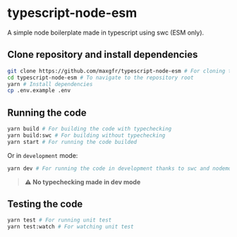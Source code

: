 # typescript-node-esm

A simple node boilerplate made in typescript using swc (ESM only).

## Clone repository and install dependencies

```sh
git clone https://github.com/maxgfr/typescript-node-esm # For cloning the repository
cd typescript-node-esm # To navigate to the repository root
yarn # Install dependencies
cp .env.example .env
```

## Running the code

```sh
yarn build # For building the code with typechecking
yarn build:swc # For building without typechecking
yarn start # For running the code builded
```

Or in `development` mode:

```sh
yarn dev # For running the code in development thanks to swc and nodemon
```

> **:warning: No typechecking made in dev mode**

## Testing the code

```sh
yarn test # For running unit test
yarn test:watch # For watching unit test
```
